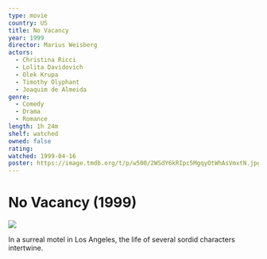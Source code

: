 ```yaml
---
type: movie
country: US
title: No Vacancy
year: 1999
director: Marius Weisberg
actors:
  - Christina Ricci
  - Lolita Davidovich
  - Olek Krupa
  - Timothy Olyphant
  - Joaquim de Almeida
genre:
  - Comedy
  - Drama
  - Romance
length: 1h 24m
shelf: watched
owned: false
rating:
watched: 1999-04-16
poster: https://image.tmdb.org/t/p/w500/2WSdY6kRIpc5MgqyOtWhAsVmxtN.jpg
---
```


# No Vacancy (1999)

![](https://image.tmdb.org/t/p/w500/2WSdY6kRIpc5MgqyOtWhAsVmxtN.jpg)

In a surreal motel in Los Angeles, the life of several sordid characters intertwine.